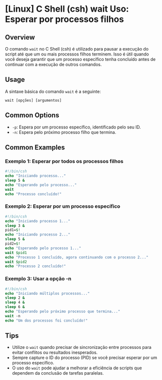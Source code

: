 # [Linux] C Shell (csh) wait Uso: Esperar por processos filhos

## Overview
O comando `wait` no C Shell (csh) é utilizado para pausar a execução do script até que um ou mais processos filhos terminem. Isso é útil quando você deseja garantir que um processo específico tenha concluído antes de continuar com a execução de outros comandos.

## Usage
A sintaxe básica do comando `wait` é a seguinte:

```
wait [opções] [argumentos]
```

## Common Options
- `-p`: Espera por um processo específico, identificado pelo seu ID.
- `-n`: Espera pelo próximo processo filho que termina.

## Common Examples

### Exemplo 1: Esperar por todos os processos filhos
```csh
#!/bin/csh
echo "Iniciando processo..."
sleep 5 &
echo "Esperando pelo processo..."
wait
echo "Processo concluído!"
```

### Exemplo 2: Esperar por um processo específico
```csh
#!/bin/csh
echo "Iniciando processo 1..."
sleep 3 &
pid1=$!
echo "Iniciando processo 2..."
sleep 5 &
pid2=$!
echo "Esperando pelo processo 1..."
wait $pid1
echo "Processo 1 concluído, agora continuando com o processo 2..."
wait $pid2
echo "Processo 2 concluído!"
```

### Exemplo 3: Usar a opção -n
```csh
#!/bin/csh
echo "Iniciando múltiplos processos..."
sleep 2 &
sleep 4 &
sleep 6 &
echo "Esperando pelo próximo processo que termina..."
wait -n
echo "Um dos processos foi concluído!"
```

## Tips
- Utilize o `wait` quando precisar de sincronização entre processos para evitar conflitos ou resultados inesperados.
- Sempre capture o ID do processo (PID) se você precisar esperar por um processo específico.
- O uso do `wait` pode ajudar a melhorar a eficiência de scripts que dependem da conclusão de tarefas paralelas.
